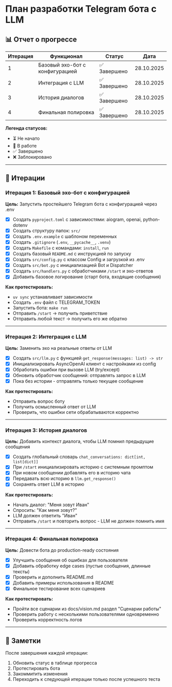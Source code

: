 # План разработки Telegram бота с LLM

## 📊 Отчет о прогрессе

| Итерация | Функционал | Статус | Дата |
|----------|------------|--------|------|
| 1 | Базовый эхо-бот с конфигурацией | ✅ Завершено | 28.10.2025 |
| 2 | Интеграция с LLM | ✅ Завершено | 28.10.2025 |
| 3 | История диалогов | ✅ Завершено | 28.10.2025 |
| 4 | Финальная полировка | ✅ Завершено | 28.10.2025 |

**Легенда статусов:**
- ⏳ Не начато
- 🚧 В работе
- ✅ Завершено
- ❌ Заблокировано

---

## 🚀 Итерации

### Итерация 1: Базовый эхо-бот с конфигурацией

**Цель:** Запустить простейшего Telegram бота с конфигурацией через .env

- [x] Создать `pyproject.toml` с зависимостями: aiogram, openai, python-dotenv
- [x] Создать структуру папок: `src/`
- [x] Создать `.env.example` с шаблоном переменных
- [x] Создать `.gitignore` (`.env`, `__pycache__`, `.venv`)
- [x] Создать `Makefile` с командами: `install`, `run`
- [x] Создать базовый `README.md` с инструкцией по запуску
- [x] Создать `src/config.py` с классом Config и загрузкой из .env
- [x] Создать `src/bot.py` с инициализацией Bot и Dispatcher
- [x] Создать `src/handlers.py` с обработчиками `/start` и эхо-ответов
- [x] Добавить базовое логирование (старт бота, входящие сообщения)

**Как протестировать:**
- `uv sync` устанавливает зависимости
- Создать `.env` файл с TELEGRAM_TOKEN
- Запустить бота: `make run`
- Отправить `/start` → получить приветствие
- Отправить любой текст → получить его же обратно

---

### Итерация 2: Интеграция с LLM

**Цель:** Заменить эхо на реальные ответы от LLM

- [x] Создать `src/llm.py` с функцией `get_response(messages: list) -> str`
- [x] Инициализировать AsyncOpenAI клиент с настройками из config
- [x] Обработать ошибки при вызове LLM (try/except)
- [x] Обновить обработчик сообщений: отправлять запрос в LLM
- [x] Пока без истории - отправлять только текущее сообщение

**Как протестировать:**
- Отправить вопрос боту
- Получить осмысленный ответ от LLM
- Проверить, что ошибки сети обрабатываются корректно

---

### Итерация 3: История диалогов

**Цель:** Добавить контекст диалога, чтобы LLM помнил предыдущие сообщения

- [x] Создать глобальный словарь `chat_conversations: dict[int, list[dict]]`
- [x] При `/start` инициализировать историю с системным промптом
- [x] При новом сообщении добавлять его в историю чата
- [x] Передавать всю историю в `llm.get_response()`
- [x] Сохранять ответ LLM в историю

**Как протестировать:**
- Начать диалог: "Меня зовут Иван"
- Спросить: "Как меня зовут?"
- LLM должен ответить "Иван"
- Отправить `/start` и повторить вопрос - LLM не должен помнить имя

---

### Итерация 4: Финальная полировка

**Цель:** Довести бота до production-ready состояния

- [x] Улучшить сообщения об ошибках для пользователя
- [x] Добавить обработку edge cases (пустые сообщения, длинные тексты)
- [x] Проверить и дополнить README.md
- [x] Добавить примеры использования в README
- [x] Финальное тестирование всех сценариев

**Как протестировать:**
- Пройти все сценарии из docs/vision.md раздел "Сценарии работы"
- Проверить работу с несколькими пользователями одновременно
- Проверить корректность логов

---

## 📝 Заметки

После завершения каждой итерации:
1. Обновить статус в таблице прогресса
2. Протестировать бота
3. Закоммитить изменения
4. Переходить к следующей итерации только после успешного теста

